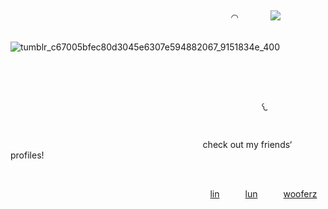 

⠀⠀⠀

⠀⠀⠀⠀⠀⠀⠀⠀⠀⠀⠀⠀⠀⠀⠀⠀⠀⠀⠀⠀⠀⠀⠀⠀⠀⠀⠀⠀⠀⠀⠀⠀⠀⠀ ◠⠀⠀⠀⠀⠀![](https://komarev.com/ghpvc/?username=your-github-username&color=bfbfbf)


⠀⠀⠀⠀⠀⠀⠀⠀⠀⠀⠀⠀⠀⠀⠀⠀⠀⠀⠀⠀⠀ ⠀![tumblr_c67005bfec80d3045e6307e594882067_9151834e_400](https://github.com/user-attachments/assets/e901852a-e3df-4143-918a-0050a5ba3206)

⠀⠀⠀⠀⠀




⠀⠀⠀



⠀⠀⠀⠀
⠀⠀⠀⠀⠀⠀⠀⠀⠀⠀⠀⠀⠀⠀⠀⠀⠀⠀⠀⠀⠀⠀⠀⠀⠀⠀⠀⠀⠀⠀⠀  ⠀⠀⠀ 𐔌‎
⠀⠀⠀⠀



⠀⠀⠀

⠀⠀⠀⠀⠀⠀⠀⠀⠀⠀⠀⠀⠀⠀⠀⠀⠀⠀⠀⠀⠀⠀⠀⠀⠀⠀⠀⠀⠀⠀check out my friends‘ profiles!

⠀⠀⠀⠀⠀⠀⠀⠀⠀⠀⠀⠀⠀

⠀⠀⠀⠀⠀⠀⠀⠀⠀⠀⠀⠀⠀⠀⠀⠀⠀⠀⠀⠀⠀⠀⠀⠀ ⠀⠀⠀⠀  ⠀⠀ [lin](https://github.com/linl1nan)⠀⠀⠀⠀[lun](https://github.com/Foreverless-Nightmares)⠀⠀⠀⠀[wooferz](https://github.com/VelvetCakesDepth)
